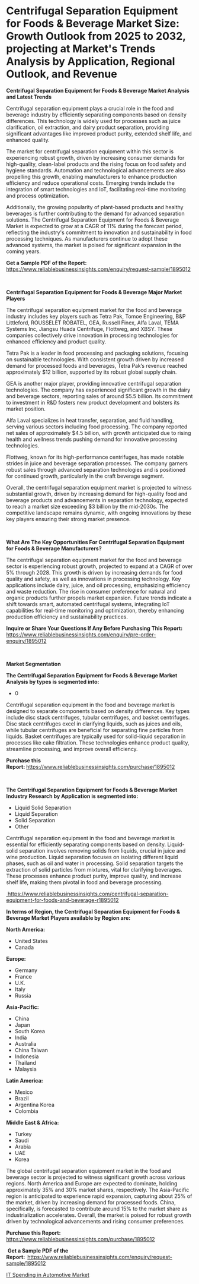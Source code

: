 <p><h1>Centrifugal Separation Equipment for Foods & Beverage Market Size: Growth Outlook from 2025 to 2032, projecting at Market's Trends Analysis by Application, Regional Outlook, and Revenue</h1></p><p><strong>Centrifugal Separation Equipment for Foods & Beverage Market Analysis and Latest Trends</strong></p>
<p><p>Centrifugal separation equipment plays a crucial role in the food and beverage industry by efficiently separating components based on density differences. This technology is widely used for processes such as juice clarification, oil extraction, and dairy product separation, providing significant advantages like improved product purity, extended shelf life, and enhanced quality. </p><p>The market for centrifugal separation equipment within this sector is experiencing robust growth, driven by increasing consumer demands for high-quality, clean-label products and the rising focus on food safety and hygiene standards. Automation and technological advancements are also propelling this growth, enabling manufacturers to enhance production efficiency and reduce operational costs. Emerging trends include the integration of smart technologies and IoT, facilitating real-time monitoring and process optimization. </p><p>Additionally, the growing popularity of plant-based products and healthy beverages is further contributing to the demand for advanced separation solutions. The Centrifugal Separation Equipment for Foods & Beverage Market is expected to grow at a CAGR of 11% during the forecast period, reflecting the industry's commitment to innovation and sustainability in food processing techniques. As manufacturers continue to adopt these advanced systems, the market is poised for significant expansion in the coming years.</p></p>
<p><strong>Get a Sample PDF of the Report:&nbsp;</strong> <a href="https://www.reliablebusinessinsights.com/enquiry/request-sample/1895012?utm_campaign=3256&utm_medium=2&utm_source=Github&utm_content=ia&utm_term=28032025&utm_id=centrifugal-separation-equipment-for-foods-beverage">https://www.reliablebusinessinsights.com/enquiry/request-sample/1895012</a></p>
<p>&nbsp;</p>
<p><strong>Centrifugal Separation Equipment for Foods & Beverage Major Market Players</strong></p>
<p><p>The centrifugal separation equipment market for the food and beverage industry includes key players such as Tetra Pak, Tomoe Engineering, B&P Littleford, ROUSSELET ROBATEL, GEA, Russell Finex, Alfa Laval, TEMA Systems Inc, Jiangsu Huada Centrifuge, Flottweg, and XBSY. These companies collectively drive innovation in processing technologies for enhanced efficiency and product quality.</p><p>Tetra Pak is a leader in food processing and packaging solutions, focusing on sustainable technologies. With consistent growth driven by increased demand for processed foods and beverages, Tetra Pak’s revenue reached approximately $12 billion, supported by its robust global supply chain.</p><p>GEA is another major player, providing innovative centrifugal separation technologies. The company has experienced significant growth in the dairy and beverage sectors, reporting sales of around $5.5 billion. Its commitment to investment in R&D fosters new product development and bolsters its market position.</p><p>Alfa Laval specializes in heat transfer, separation, and fluid handling, serving various sectors including food processing. The company reported net sales of approximately $4.5 billion, with growth anticipated due to rising health and wellness trends pushing demand for innovative processing technologies.</p><p>Flottweg, known for its high-performance centrifuges, has made notable strides in juice and beverage separation processes. The company garners robust sales through advanced separation technologies and is positioned for continued growth, particularly in the craft beverage segment.</p><p>Overall, the centrifugal separation equipment market is projected to witness substantial growth, driven by increasing demand for high-quality food and beverage products and advancements in separation technology, expected to reach a market size exceeding $3 billion by the mid-2030s. The competitive landscape remains dynamic, with ongoing innovations by these key players ensuring their strong market presence.</p></p>
<p>&nbsp;</p>
<p><strong>What Are The Key Opportunities For Centrifugal Separation Equipment for Foods & Beverage Manufacturers?</strong></p>
<p><p>The centrifugal separation equipment market for the food and beverage sector is experiencing robust growth, projected to expand at a CAGR of over 5% through 2028. This growth is driven by increasing demands for food quality and safety, as well as innovations in processing technology. Key applications include dairy, juice, and oil processing, emphasizing efficiency and waste reduction. The rise in consumer preference for natural and organic products further propels market expansion. Future trends indicate a shift towards smart, automated centrifugal systems, integrating IoT capabilities for real-time monitoring and optimization, thereby enhancing production efficiency and sustainability practices.</p></p>
<p><strong>Inquire or Share Your Questions If Any Before Purchasing This Report:</strong> <a href="https://www.reliablebusinessinsights.com/enquiry/pre-order-enquiry/1895012?utm_campaign=3256&utm_medium=2&utm_source=Github&utm_content=ia&utm_term=28032025&utm_id=centrifugal-separation-equipment-for-foods-beverage">https://www.reliablebusinessinsights.com/enquiry/pre-order-enquiry/1895012</a></p>
<p>&nbsp;</p>
<p><strong>Market Segmentation</strong></p>
<p><strong>The Centrifugal Separation Equipment for Foods & Beverage Market Analysis by types is segmented into:</strong></p>
<p><ul><li>0</li></ul></p>
<p><p>Centrifugal separation equipment in the food and beverage market is designed to separate components based on density differences. Key types include disc stack centrifuges, tubular centrifuges, and basket centrifuges. Disc stack centrifuges excel in clarifying liquids, such as juices and oils, while tubular centrifuges are beneficial for separating fine particles from liquids. Basket centrifuges are typically used for solid-liquid separation in processes like cake filtration. These technologies enhance product quality, streamline processing, and improve overall efficiency.</p></p>
<p><strong>Purchase this Report:&nbsp;</strong><a href="https://www.reliablebusinessinsights.com/purchase/1895012?utm_campaign=3256&utm_medium=2&utm_source=Github&utm_content=ia&utm_term=28032025&utm_id=centrifugal-separation-equipment-for-foods-beverage">https://www.reliablebusinessinsights.com/purchase/1895012</a></p>
<p>&nbsp;</p>
<p><strong>The Centrifugal Separation Equipment for Foods & Beverage Market Industry Research by Application is segmented into:</strong></p>
<p><ul><li>Liquid Solid Separation</li><li>Liquid Separation</li><li>Solid Separation</li><li>Other</li></ul></p>
<p><p>Centrifugal separation equipment in the food and beverage market is essential for efficiently separating components based on density. Liquid-solid separation involves removing solids from liquids, crucial in juice and wine production. Liquid separation focuses on isolating different liquid phases, such as oil and water in processing. Solid separation targets the extraction of solid particles from mixtures, vital for clarifying beverages. These processes enhance product purity, improve quality, and increase shelf life, making them pivotal in food and beverage processing.</p></p>
<p><a href="https://www.reliablebusinessinsights.com/centrifugal-separation-equipment-for-foods-and-beverage-r1895012?utm_campaign=3256&utm_medium=2&utm_source=Github&utm_content=ia&utm_term=28032025&utm_id=centrifugal-separation-equipment-for-foods-beverage">&nbsp;https://www.reliablebusinessinsights.com/centrifugal-separation-equipment-for-foods-and-beverage-r1895012</a></p>
<p><strong>In terms of Region, the Centrifugal Separation Equipment for Foods & Beverage Market Players available by Region are:</strong></p>
<p>
    <p> <strong> North America: </strong>
        <ul>
            <li>United States</li>
            <li>Canada</li>
        </ul>
        </p> 
    <p> <strong> Europe: </strong>
        <ul>
            <li>Germany</li>
            <li>France</li>
            <li>U.K.</li>
            <li>Italy</li>
            <li>Russia</li>
        </ul>
        </p> 
    <p> <strong> Asia-Pacific: </strong>
        <ul>
            <li>China</li>
            <li>Japan</li>
            <li>South Korea</li>
            <li>India</li>
            <li>Australia</li>
            <li>China Taiwan</li>
            <li>Indonesia</li>
            <li>Thailand</li>
            <li>Malaysia</li>
        </ul>
        </p> 
    <p> <strong> Latin America: </strong>
        <ul>
            <li>Mexico</li>
            <li>Brazil</li>
            <li>Argentina Korea</li>
            <li>Colombia</li>
        </ul>
        </p> 
    <p> <strong> Middle East & Africa: </strong>
        <ul>
            <li>Turkey</li>
            <li>Saudi</li>
            <li>Arabia</li>
            <li>UAE</li>
            <li>Korea</li>
        </ul>
    </p>
    </p>
<p><p>The global centrifugal separation equipment market in the food and beverage sector is projected to witness significant growth across various regions. North America and Europe are expected to dominate, holding approximately 35% and 30% market shares, respectively. The Asia-Pacific region is anticipated to experience rapid expansion, capturing about 25% of the market, driven by increasing demand for processed foods. China, specifically, is forecasted to contribute around 15% to the market share as industrialization accelerates. Overall, the market is poised for robust growth driven by technological advancements and rising consumer preferences.</p></p>
<p><strong>Purchase this Report: </strong><a href="https://www.reliablebusinessinsights.com/purchase/1895012?utm_campaign=3256&utm_medium=2&utm_source=Github&utm_content=ia&utm_term=28032025&utm_id=centrifugal-separation-equipment-for-foods-beverage">https://www.reliablebusinessinsights.com/purchase/1895012</a></p>
<p>&nbsp;<strong>Get a Sample PDF of the Report:&nbsp;&nbsp;</strong><a href="https://www.reliablebusinessinsights.com/enquiry/request-sample/1895012?utm_campaign=3256&utm_medium=2&utm_source=Github&utm_content=ia&utm_term=28032025&utm_id=centrifugal-separation-equipment-for-foods-beverage">https://www.reliablebusinessinsights.com/enquiry/request-sample/1895012</a></p>
<p><strong></strong></p>
<p><p><a href="https://github.com/muhjanaidu/Market-Research-Report-List-1/blob/main/it-spending-in-automotive-market.md?utm_campaign=3256&utm_medium=2&utm_source=Github&utm_content=ia&utm_term=28032025&utm_id=centrifugal-separation-equipment-for-foods-beverage">IT Spending in Automotive Market</a></p></p>
